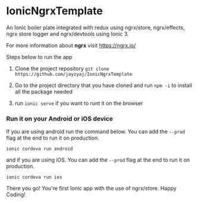 # IonicNgrxTemplate
An Ionic boiler plate integrated with redux using ngrx/store, ngrx/effects, ngrx store logger and ngrx/devtools using Ionic 3.

For more information about **ngrx** visit https://ngrx.io/

Steps below to run the app

1. Clone the project repository `git clone https://github.com/jayzyaj/IonicNgrxTemplate`

2. Go to the project directory that you have cloned and run `npm -i` to install all the package needed

3. run `ionic serve` if you want to runt it on the browser

### Run it on your Android or iOS device

If you are using android run the command below. You can add the `--prod` flag at the end to run it on production.

```
ionic cordova run android
```

and if you are using iOS. You can add the `--prod` flag at the end to run it on production.

```
ionic cordova run ios
```

There you go! You're first Ionic app with the use of ngrx/store. Happy Coding!
